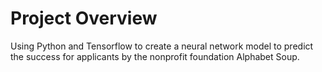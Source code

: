 # Project Overview

Using Python and Tensorflow to create a neural network model to predict the success for applicants by the nonprofit foundation Alphabet Soup.
